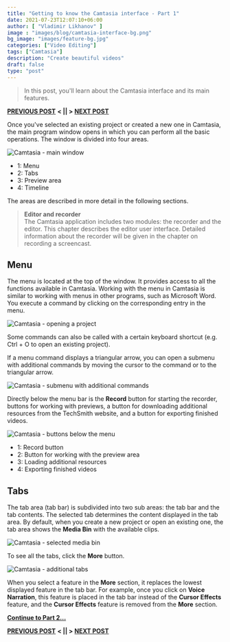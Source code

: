 ```yaml
---
title: "Getting to know the Camtasia interface - Part 1"
date: 2021-07-23T12:07:10+06:00
author: [ "Vladimir Likhanov" ]
image : "images/blog/camtasia-interface-bg.png"
bg_image: "images/feature-bg.jpg"
categories: ["Video Editing"]
tags: ["Camtasia"]
description: "Create beautiful videos"
draft: false
type: "post"
---
```


> In this post, you'll learn about the Camtasia interface and its main features.

[**PREVIOUS POST**](/blog/camtasia-first-start/) **< || >** [**NEXT POST**](/blog/camtasia-interface-2/)

Once you've selected an existing project or created a new one in Camtasia, the main
program window opens in which you can perform all the basic operations. The window is
divided into four areas.

![Camtasia - main window](/images/blog/camtasia-main-window.png)

* 1: Menu
* 2: Tabs
* 3: Preview area
* 4: Timeline

The areas are described in more detail in the following sections.

> **Editor and recorder** <br />
The Camtasia application includes two modules: the recorder and the editor. This chapter
describes the editor user interface. Detailed information about the recorder will be given
in the chapter on recording a screencast.

## Menu

The menu is located at the top of the window. It provides access to all the functions
available in Camtasia. Working with the menu in Camtasia is similar to working with
menus in other programs, such as Microsoft Word. You execute a command by clicking on
the corresponding entry in the menu.

![Camtasia - opening a project](/images/blog/camtasia-opening-project-from-menu.png)

Some commands can also be called with a certain keyboard shortcut (e.g. Ctrl + O to open
an existing project).

If a menu command displays a triangular arrow, you can open a submenu with additional
commands by moving the cursor to the command or to the triangular arrow.

![Camtasia - submenu with additional commands](/images/blog/camtasia-submenu-with-commands.png)

Directly below the menu bar is the **Record** button for starting the recorder, buttons for
working with previews, a button for downloading additional resources from the TechSmith website,
and a button for exporting finished videos.

![Camtasia - buttons below the menu](/images/blog/camtasia-buttons-below-menu.png)

* 1: Record button
* 2: Button for working with the preview area
* 3: Loading additional resources
* 4: Exporting finished videos

## Tabs

The tab area (tab bar) is subdivided into two sub areas: the tab bar and the tab contents. The
selected tab determines the content displayed in the tab area. By default, when you create a new
project or open an existing one, the tab area shows the **Media Bin** with the available clips.

![Camtasia - selected media bin](/images/blog/camtasia-selected-media-bin.png)

To see all the tabs, click the **More** button.

![Camtasia - additional tabs](/images/blog/camtasia-additional-tabs.png)

When you select a feature in the **More** section, it replaces the lowest displayed feature in the
tab bar. For example, once you click on **Voice Narration**, this feature is placed in the tab bar
instead of the **Cursor Effects** feature, and the **Cursor Effects** feature is removed from the
**More** section.

[**Continue to Part 2...**](/blog/camtasia-interface-2)

[**PREVIOUS POST**](/blog/camtasia-first-start/) **< || >** [**NEXT POST**](/blog/camtasia-interface-2/)